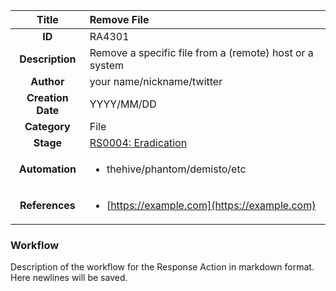 | Title                       | Remove File         |
|:---------------------------:|:--------------------|
| **ID**                      | RA4301            |
| **Description**             | Remove a specific file from a (remote) host or a system   |
| **Author**                  | your name/nickname/twitter        |
| **Creation Date**           | YYYY/MM/DD |
| **Category**                | File      |
| **Stage**                   |[RS0004: Eradication](../Response_Stages/RS0004.md)| 
| **Automation** |<ul><li>thehive/phantom/demisto/etc</li></ul>|
| **References** |<ul><li>[https://example.com](https://example.com)</li></ul>|

### Workflow

Description of the workflow for the Response Action in markdown format.  
Here newlines will be saved.  
